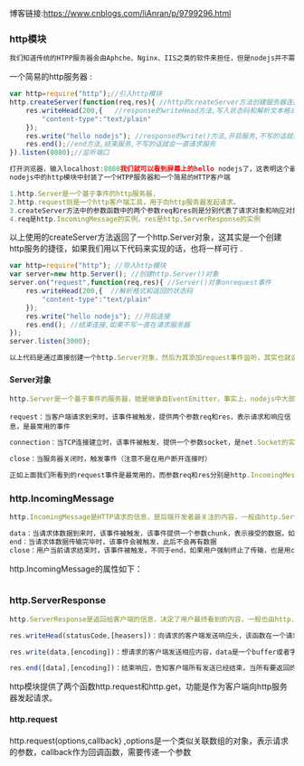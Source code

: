 博客链接:<https://www.cnblogs.com/liAnran/p/9799296.html> 



### http模块

```js
我们知道传统的HTPP服务器会由Aphche、Nginx、IIS之类的软件来担任，但是nodejs并不需要，nodejs提供了http模块，自身就可以用来构建服务器，而且http模块是由C++实现的，性能可靠。
```

一个简易的http服务器 :

```js
var http=require("http");//引入http模块
http.createServer(function(req,res){ //http的createServer方法创建服务器连接,并且有request和response两个方法
    res.writeHead(200,{   //response的writeHead方法,写入状态码和解析文本格式
        "content-type":"text/plain"
    });
    res.write("hello nodejs"); //response的write()方法,开启服务,不写的话就会拒绝请求
    res.end();//end方法,结束服务,不写的话就会一直请求服务
}).listen(8080);//监听端口
```

```js
打开浏览器，输入localhost:8080我们就可以看到屏幕上的hello nodejs了，这表明这个最简单的nodejs服务器已经搭建成功了。
nodejs中的http模块中封装了一个HTPP服务器和一个简易的HTTP客户端
```

```js
1.http.Server是一个基于事件的http服务器.
2.http.request则是一个http客户端工具，用于向http服务器发起请求。
3.createServer方法中的参数函数中的两个参数req和res则是分别代表了请求对象和响应对象
4.req是http.IncomingMessage的实例，res是http.ServerResponse的实例
```

以上使用的createServer方法返回了一个http.Server对象，这其实是一个创建http服务的捷径，如果我们用以下代码来实现的话，也将一样可行 .

```js
var http=require("http"); //导入http模块
var server=new http.Server(); //创建http.Server()对象
server.on("request",function(req,res){ //Server()对象onrequest事件
    res.writeHead(200,{  //解析格式和返回的状态码
        "content-type":"text/plain"
    });
    res.write("hello nodejs"); //开启连接
    res.end(); //结束连接,如果不写一直在请求服务器
});
server.listen(3000);
```

```js
以上代码是通过直接创建一个http.Server对象，然后为其添加request事件监听，其实也就说createServer方法其实本质上也是为http.Server对象添加了一个request事件监听，这似乎更好理解了,让我们看一看Server对象
```

#### Server对象

```js
http.Server是一个基于事件的服务器，她是继承自EventEmitter，事实上，nodejs中大部分模块都继承自EventEmitter，包括fs、net等模块，这也是为什么说nodejs基于事件驱动
```

```
request：当客户端请求到来时，该事件被触发，提供两个参数req和res，表示请求和响应信息，是最常用的事件
```

```js
connection：当TCP连接建立时，该事件被触发，提供一个参数socket，是net.Socket的实例
```

```js
close：当服务器关闭时，触发事件（注意不是在用户断开连接时）
```

```js
正如上面我们所看到的request事件是最常用的，而参数req和res分别是http.IncomingMessage和http.ServerResponse的实例，那么我们来看看这两个类吧
```

### http.IncomingMessage 

```js
http.IncomingMessage是HTTP请求的信息，是后端开发者最关注的内容，一般由http.Server的request事件发送，并作为第一个参数传递，http请求一般可以分为两部分：请求头和请求体,其提供了3个事件，如下:
```

```js
data：当请求体数据到来时，该事件被触发，该事件提供一个参数chunk，表示接受的数据，如果该事件没有被监听，则请求体会被抛弃，该事件可能会被调用多次（这与nodejs是异步的有关系）
end：当请求体数据传输完毕时，该事件会被触发，此后不会再有数据
close：用户当前请求结束时，该事件被触发，不同于end，如果用户强制终止了传输，也是用close
```

http.IncomingMessage的属性如下： 

![]()

### http.ServerResponse 

```js
http.ServerResponse是返回给客户端的信息，决定了用户最终看到的内容，一般也由http.Server的request事件发送，并作为第二个参数传递，它有三个重要的成员函数，用于返回响应头、响应内容以及结束请求
```

```js
res.writeHead(statusCode,[heasers])：向请求的客户端发送响应头，该函数在一个请求中最多调用一次，如果不调用，则会自动生成一个响应头

res.write(data,[encoding])：想请求的客户端发送相应内容，data是一个buffer或者字符串，如果data是字符串，则需要制定编码方式，默认为utf-8，在res.end调用之前可以多次调用

res.end([data],[encoding])：结束响应，告知客户端所有发送已经结束，当所有要返回的内容发送完毕时，该函数必需被调用一次，两个可选参数与res.write()相同。如果不调用这个函数，客户端将用于处于等待状态。
```

http模块提供了两个函数http.request和http.get，功能是作为客户端向http服务器发起请求。 

#### http.request

http.request(options,callback) ,options是一个类似关联数组的对象，表示请求的参数，callback作为回调函数，需要传递一个参数 















                                                                                                                                                                                                                                                    